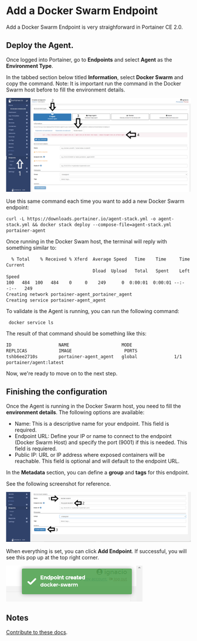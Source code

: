 # Add a Docker Swarm Endpoint

Add a Docker Swarm Endpoint is very straighforward in Portainer CE 2.0. 

## Deploy the Agent.


Once logged into Portainer, go to <b>Endpoints</b> and select <b>Agent</b> as the <b>Environment Type</b>.

In the tabbed section below titled <b>Information</b>, select <b>Docker Swarm</b> and copy the command. 
Note: It is important run the command in the Docker Swarm host before to fill the environment details. 

![swarm_endpoint](assets/swarm_1.png)

Use this same command each time you want to add a new Docker Swarm endpoint:

<pre><code>curl -L https://downloads.portainer.io/agent-stack.yml -o agent-stack.yml && docker stack deploy --compose-file=agent-stack.yml portainer-agent</code></pre>

Once running in the Docker Swam host, the terminal will reply with something similar to:

<pre><code>  % Total    % Received % Xferd  Average Speed   Time    Time     Time  Current
                                 Dload  Upload   Total   Spent    Left  Speed
100   484  100   484    0     0    249      0  0:00:01  0:00:01 --:--:--   249
Creating network portainer-agent_portainer_agent
Creating service portainer-agent_agent</code></pre>

To validate is the Agent is running, you can run the following command:

<pre><code> docker service ls</code></pre>

The result of that command should be something like this:

<pre><code>ID                  NAME                    MODE                REPLICAS            IMAGE                    PORTS
tshb6ee2710s        portainer-agent_agent   global              1/1                 portainer/agent:latest</code></pre>

Now, we're ready to move on to the next step.

## Finishing the configuration

Once the Agent is running in the Docker Swarm host, you need to fill the <b>environment details</b>. The following options are available:

* Name: This is a descriptive name for your endpoint. This field is required.
* Endpoint URL: Define your IP or name to connect to the endpoint (Docker Swarm Host) and specify the port (9001) if this is needed. This field is requiered.
* Public IP: URL or IP address where exposed containers will be reachable. This field is optional and will default to the endpoint URL.

In the <b>Metadata</b> section, you can define a <b>group</b> and <b>tags</b> for this endpoint.

See the following screenshot for reference. 

![docker_swarm](assets/swarm_2.png)

When everything is set, you can click <b>Add Endpoint</b>. If successful, you will see this pop up at the top right corner.

![docker_swarm](assets/swarm_3.png)

## Notes

[Contribute to these docs](https://github.com/portainer/portainer-docs/blob/master/contributing.md).